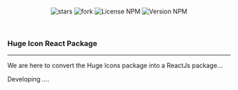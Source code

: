 <div align="center">

<br>

![stars](https://img.shields.io/github/stars/zero-icons/huge-icons?color=gold&style=flat)
![fork](https://img.shields.io/github/forks/zero-icons/huge-icons?color=purple&style=flat)
![License NPM](https://img.shields.io/npm/l/react-huge-icons?color=green&style=flat)
![Version NPM](https://img.shields.io/npm/v/react-huge-icons?color=blue&style=flat)

<br>

</div>

### Huge Icon React Package

---

We are here to convert the Huge Icons package into a ReactJs package...

Developing ....